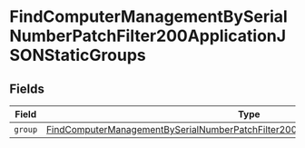 # FindComputerManagementBySerialNumberPatchFilter200ApplicationJSONStaticGroups


## Fields

| Field                                                                                                                                                                                               | Type                                                                                                                                                                                                | Required                                                                                                                                                                                            | Description                                                                                                                                                                                         |
| --------------------------------------------------------------------------------------------------------------------------------------------------------------------------------------------------- | --------------------------------------------------------------------------------------------------------------------------------------------------------------------------------------------------- | --------------------------------------------------------------------------------------------------------------------------------------------------------------------------------------------------- | --------------------------------------------------------------------------------------------------------------------------------------------------------------------------------------------------- |
| `group`                                                                                                                                                                                             | [FindComputerManagementBySerialNumberPatchFilter200ApplicationJSONStaticGroupsGroup](../../models/operations/findcomputermanagementbyserialnumberpatchfilter200applicationjsonstaticgroupsgroup.md) | :heavy_minus_sign:                                                                                                                                                                                  | N/A                                                                                                                                                                                                 |